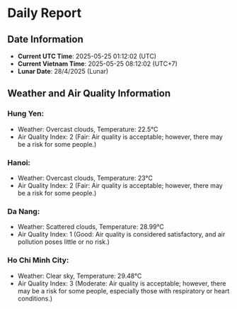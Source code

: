 # Daily Report
## Date Information
- **Current UTC Time**: 2025-05-25 01:12:02 (UTC)
- **Current Vietnam Time**: 2025-05-25 08:12:02 (UTC+7)
- **Lunar Date**: 28/4/2025 (Lunar)

## Weather and Air Quality Information

### Hung Yen:
- Weather: Overcast clouds, Temperature: 22.5°C
- Air Quality Index: 2 (Fair: Air quality is acceptable; however, there may be a risk for some people.)

### Hanoi:
- Weather: Overcast clouds, Temperature: 23°C
- Air Quality Index: 2 (Fair: Air quality is acceptable; however, there may be a risk for some people.)

### Da Nang:
- Weather: Scattered clouds, Temperature: 28.99°C
- Air Quality Index: 1 (Good: Air quality is considered satisfactory, and air pollution poses little or no risk.)

### Ho Chi Minh City:
- Weather: Clear sky, Temperature: 29.48°C
- Air Quality Index: 3 (Moderate: Air quality is acceptable; however, there may be a risk for some people, especially those with respiratory or heart conditions.)
